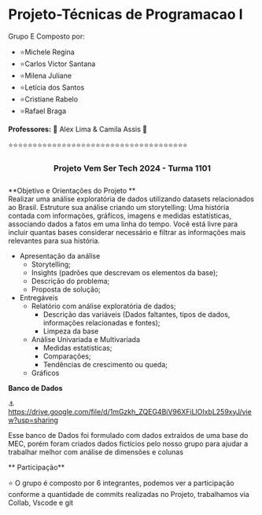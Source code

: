 # Projeto-Técnicas de Programacao I #
Grupo E 
Composto por: 
- <i class="fa fa-lightbulb"></i> :star:Michele Regina
- <i class="fa fa-lightbulb"></i> :star:Carlos Victor Santana
- <i class="fa fa-lightbulb"></i> :star:Milena Juliane
- <i class="fa fa-lightbulb"></i> :star:Letícia dos Santos
- <i class="fa fa-lightbulb"></i> :star:Cristiane Rabelo
- <i class="fa fa-lightbulb"></i> :star:Rafael Braga

**Professores:**
<i class="fas fa-laptop"></i> 📔 Alex Lima & Camila Assis <i class="fas fa-laptop"></i> 📔


⭐⭐⭐⭐⭐⭐⭐⭐⭐⭐⭐⭐⭐⭐⭐⭐⭐⭐⭐⭐⭐⭐⭐⭐⭐⭐⭐⭐⭐⭐⭐⭐⭐⭐⭐⭐⭐

<center><h3>Projeto Vem Ser Tech 2024 - <DS> Turma 1101<h3></center>

**Objetivo e Orientações do Projeto **<br> Realizar uma análise exploratória de dados utilizando datasets relacionados ao Brasil. Estruture sua análise criando um storytelling: Uma história contada com informações, gráficos, imagens e medidas estatísticas, associando dados a fatos em uma linha do tempo. Você está livre para incluir quantas bases considerar necessário e filtrar as informações mais relevantes para sua história.  

 - Apresentação da análise
     - Storytelling; 
     - Insights (padrões que descrevam os elementos da base);
     - Descrição do problema;
     - Proposta de solução;
 - Entregáveis
     - Relatório com análise exploratória de dados;
         - Descrição das variáveis (Dados faltantes, tipos de dados, informações relacionadas e fontes);
         - Limpeza da base
     - Análise Univariada e Multivariada
         - Medidas estatísticas;
         - Comparações;
         - Tendências de crescimento ou queda;
     - Gráficos
  
  **Banco de Dados**
  
⚓ https://drive.google.com/file/d/1mGzkh_ZQEG4BiV96XFiLlOIxbL259xyJ/view?usp=sharing

Esse banco de Dados foi formulado com dados extraídos de uma base do MEC, porém foram criados dados fictícios pelo nosso grupo para ajudar a trabalhar melhor com análise de dimensões e colunas

** Participação**

⭐ O grupo é composto por 6 integrantes, podemos ver a participação conforme a quantidade de commits realizadas no Projeto, trabalhamos via Collab, Vscode e git

